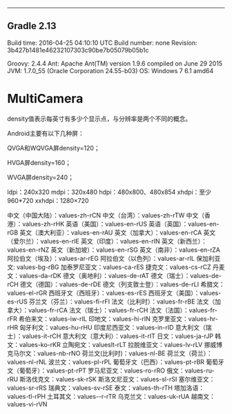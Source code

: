------------------------------------------------------------
Gradle 2.13
------------------------------------------------------------

Build time:   2016-04-25 04:10:10 UTC
Build number: none
Revision:     3b427b1481e46232107303c90be7b05079b05b1c

Groovy:       2.4.4
Ant:          Apache Ant(TM) version 1.9.6 compiled on June 29 2015
JVM:          1.7.0_55 (Oracle Corporation 24.55-b03)
OS:           Windows 7 6.1 amd64




# MultiCamera



density值表示每英寸有多少个显示点，与分辨率是两个不同的概念。

Android主要有以下几种屏：

QVGA和WQVGA屏density=120；

HVGA屏density=160；

WVGA屏density=240；


ldpi：240x320
mdpi：320x480
hdpi：480x800、480x854
xhdpi：至少960*720
xxhdpi：1280×720


中文（中国大陆）：values-zh-rCN
中文（台湾）：values-zh-rTW
中文（香港）：values-zh-rHK
英语（美国）：values-en-rUS
英语（英国）：values-en-rGB
英文（澳大利亚）：values-en-rAU
英文（加拿大）：values-en-rCA
英文（爱尔兰）：values-en-rIE
英文（印度）：values-en-rIN
英文（新西兰）：values-en-rNZ
英文（新加坡）：values-en-rSG
英文（南非）：values-en-rZA
阿拉伯文（埃及）：values-ar-rEG
阿拉伯文（以色列）：values-ar-rIL
保加利亚文:  values-bg-rBG
加泰罗尼亚文：values-ca-rES
捷克文：values-cs-rCZ
丹麦文：values-da-rDK
德文（奥地利）：values-de-rAT
德文（瑞士）：values-de-rCH
德文（德国）：values-de-rDE
德文（列支敦士登）：values-de-rLI
希腊文：values-el-rGR
西班牙文（西班牙）：values-es-rES
西班牙文（美国）：values-es-rUS
芬兰文（芬兰）：values-fi-rFI
法文（比利时）：values-fr-rBE
法文（加拿大）：values-fr-rCA
法文（瑞士）：values-fr-rCH
法文（法国）：values-fr-rFR
希伯来文：values-iw-rIL
印地文：values-hi-rIN
克罗里亚文：values-hr-rHR
匈牙利文：values-hu-rHU
印度尼西亚文：values-in-rID
意大利文（瑞士）：values-it-rCH
意大利文（意大利）：values-it-rIT
日文：values-ja-rJP
韩文：values-ko-rKR
立陶宛文：valueslt-rLT
拉脱维亚文：values-lv-rLV
挪威博克马尔文：values-nb-rNO
荷兰文(比利时)：values-nl-BE
荷兰文（荷兰）：values-nl-rNL
波兰文：values-pl-rPL
葡萄牙文（巴西）：values-pt-rBR
葡萄牙文（葡萄牙）：values-pt-rPT
罗马尼亚文：values-ro-rRO
俄文：values-ru-rRU
斯洛伐克文：values-sk-rSK
斯洛文尼亚文：values-sl-rSI
塞尔维亚文：values-sr-rRS
瑞典文：values-sv-rSE
泰文：values-th-rTH
塔加洛语：values-tl-rPH
土耳其文：values--r-rTR
乌克兰文：values-uk-rUA
越南文：values-vi-rVN